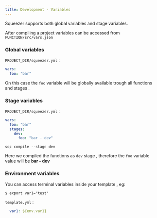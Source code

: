 ```yaml
---
title: Development - Variables
---
```


Squeezer supports both global variables and stage variables.

After compiling a project variables can be accessed from `FUNCTION/src/vars.json`

### Global variables

`PROJECT_DIR/squeezer.yml` :

```yaml
vars:
  foo: "bar"
```

On this case the `foo` variable will be globally available trough all functions and stages .

### Stage variables
`PROJECT_DIR/squeezer.yml` :

```yaml
vars:
  foo: "bar"
  stages:
    dev:
      foo: "bar - dev"
```

`sqz compile --stage dev`

Here we compiled the functions as `dev` stage , therefore the `foo` variable value will be **bar - dev**

### Environment variables

You can access terminal variables inside your template , eg: 

`$ export var1="test"`

`template.yml` :

```yaml
  var1: ${env.var1}
```